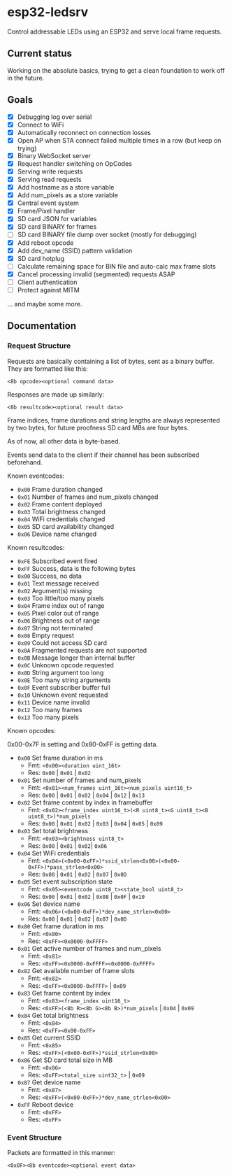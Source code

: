 # esp32-ledsrv

Control addressable LEDs using an ESP32 and serve local frame requests.

## Current status

Working on the absolute basics, trying to get a clean foundation to work off in the future.

## Goals

- [x] Debugging log over serial
- [x] Connect to WiFi
- [x] Automatically reconnect on connection losses
- [x] Open AP when STA connect failed multiple times in a row (but keep on trying)
- [X] Binary WebSocket server
- [X] Request handler switching on OpCodes
- [X] Serving write requests
- [X] Serving read requests
- [X] Add hostname as a store variable
- [X] Add num_pixels as a store variable
- [X] Central event system
- [X] Frame/Pixel handler
- [X] SD card JSON for variables
- [X] SD card BINARY for frames
- [ ] SD card BINARY file dump over socket (mostly for debugging)
- [X] Add reboot opcode
- [X] Add dev_name (SSID) pattern validation
- [X] SD card hotplug
- [ ] Calculate remaining space for BIN file and auto-calc max frame slots
- [X] Cancel processing invalid (segmented) requests ASAP
- [ ] Client authentication
- [ ] Protect against MITM

... and maybe some more.

## Documentation

### Request Structure

Requests are basically containing a list of bytes, sent as a binary buffer. They are formatted like this:

`<8b opcode><optional command data>`

Responses are made up similarly:

`<8b resultcode><optional result data>`

Frame indices, frame durations and string lengths are always represented by two bytes, for future proofness SD card MBs are four bytes.

As of now, all other data is byte-based.

Events send data to the client if their channel has been subscribed beforehand.

Known eventcodes:

* `0x00` Frame duration changed
* `0x01` Number of frames and num_pixels changed
* `0x02` Frame content deployed
* `0x03` Total brightness changed
* `0x04` WiFi credentials changed
* `0x05` SD card availability changed
* `0x06` Device name changed

Known resultcodes:

* `0xFE` Subscribed event fired
* `0xFF` Success, data is the following bytes
* `0x00` Success, no data
* `0x01` Text message received
* `0x02` Argument(s) missing
* `0x03` Too little/too many pixels
* `0x04` Frame index out of range
* `0x05` Pixel color out of range
* `0x06` Brightness out of range
* `0x07` String not terminated
* `0x08` Empty request
* `0x09` Could not access SD card
* `0x0A` Fragmented requests are not supported
* `0x0B` Message longer than internal buffer
* `0x0C` Unknown opcode requested
* `0x0D` String argument too long
* `0x0E` Too many string arguments
* `0x0F` Event subscriber buffer full
* `0x10` Unknown event requested
* `0x11` Device name invalid
* `0x12` Too many frames
* `0x13` Too many pixels

Known opcodes:

0x00-0x7F is setting and 0x80-0xFF is getting data.

* `0x00` Set frame duration in ms
  * Fmt: `<0x00><duration uint_16t>`
  * Res: `0x00` | `0x01` | `0x02`
* `0x01` Set number of frames and num_pixels
  * Fmt: `<0x01><num_frames uint_16t><num_pixels uint16_t>`
  * Res: `0x00` | `0x01` | `0x02` | `0x04` | `0x12` | `0x13`
* `0x02` Set frame content by index in framebuffer
  * Fmt: `<0x02><frame_index uint16_t>(<R uint8_t><G uint8_t><B uint8_t>)*num_pixels`
  * Res: `0x00` | `0x01` | `0x02` | `0x03` | `0x04` | `0x05` | `0x09`
* `0x03` Set total brightness
  * Fmt: `<0x03><brightness uint8_t>`
  * Res: `0x00` | `0x01` | `0x02`| `0x06`
* `0x04` Set WiFi credentials
  * Fmt: `<0x04>(<0x00-0xFF>)*ssid_strlen<0x00>(<0x00-0xFF>)*pass_strlen<0x00>`
  * Res: `0x00` | `0x01` | `0x02` | `0x07` | `0x0D`
* `0x05` Set event subscription state
  * Fmt: `<0x05><eventcode uint8_t><state_bool uint8_t>`
  * Res: `0x00` | `0x01` | `0x02` | `0x08` | `0x0F` | `0x10`
* `0x06` Set device name
  * Fmt: `<0x06>(<0x00-0xFF>)*dev_name_strlen<0x00>`
  * Res: `0x00` | `0x01` | `0x02` | `0x07` | `0x0D`
* `0x80` Get frame duration in ms
  * Fmt: `<0x80>`
  * Res: `<0xFF><0x0000-0xFFFF>`
* `0x81` Get active number of frames and num_pixels
  * Fmt: `<0x81>`
  * Res: `<0xFF><0x0000-0xFFFF><0x0000-0xFFFF>`
* `0x82` Get available number of frame slots
  * Fmt: `<0x82>`
  * Res: `<0xFF><0x0000-0xFFFF>` | `0x09`
* `0x83` Get frame content by index
  * Fmt: `<0x83><frame_index uint16_t>`
  * Res: `<0xFF>(<8b R><8b G><8b B>)*num_pixels` | `0x04` | `0x09`
* `0x84` Get total brightness
  * Fmt: `<0x84>`
  * Res: `<0xFF><0x00-0xFF>`
* `0x85` Get current SSID
  * Fmt: `<0x85>`
  * Res: `<0xFF>(<0x00-0xFF>)*ssid_strlen<0x00>`
* `0x86` Get SD card total size in MB
  * Fmt: `<0x86>`
  * Res: `<0xFF><total_size uint32_t>` | `0x09`
* `0x87` Get device name
  * Fmt: `<0x87>`
  * Res: `<0xFF>(<0x00-0xFF>)*dev_name_strlen<0x00>`
* `0xFF` Reboot device
  * Fmt: `<0xFF>`
  * Res: `<0xFF>`

### Event Structure

Packets are formatted in this manner:

`<0x0F><8b eventcode><optional event data>`